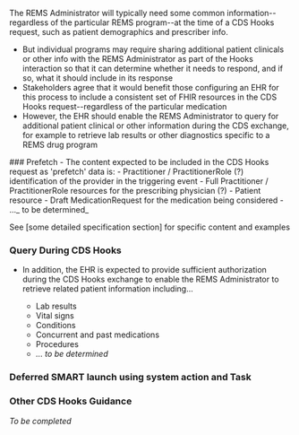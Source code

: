 The REMS Administrator will typically need some common information--regardless of the particular REMS program--at the time of a CDS Hooks request, such as patient demographics and prescriber info.

- But individual programs may require sharing additional patient clinicals or other info with the REMS Administrator as part of the Hooks interaction so that it can determine whether it needs to respond, and if so, what it should include in its response
- Stakeholders agree that it would benefit those configuring an EHR for this process to include a consistent set of FHIR resources in the CDS Hooks request--regardless of the particular medication
- However, the EHR should enable the REMS Administrator to query for additional patient clinical or other information during the CDS exchange, for example to retrieve lab results or other diagnostics specific to a REMS drug program

<p></p>
### Prefetch
- The content expected to be included in the CDS Hooks request as 'prefetch' data is:
  - Practitioner / PractitionerRole (?) identification of the provider in the triggering event
  - Full Practitioner / PractitionerRole resources for the prescribing physician (?)
  - Patient resource
  - Draft MedicationRequest for the medication being considered
  - ..._ to be determined_

See [some detailed specification section] for specific content and examples

<p></p>

### Query During CDS Hooks
- In addition, the EHR is expected to provide sufficient authorization during the CDS Hooks exchange to enable the REMS Administrator to retrieve related patient information including...
  - Lab results
  - Vital signs
  - Conditions
  - Concurrent and past medications
  - Procedures
  - _... to be determined_
  
  <p></p>
  
### Deferred SMART launch using system action and Task

  <p></p>
  
### Other CDS Hooks Guidance

_To be completed_

<p></p>
<p></p>
